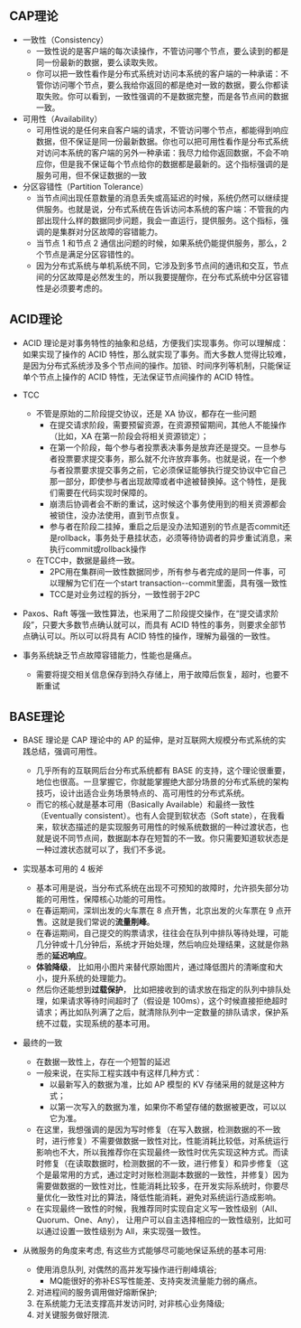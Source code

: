 ## CAP理论

- 一致性（Consistency）
  - 一致性说的是客户端的每次读操作，不管访问哪个节点，要么读到的都是同一份最新的数据，要么读取失败。
  - 你可以把一致性看作是分布式系统对访问本系统的客户端的一种承诺：不管你访问哪个节点，要么我给你返回的都是绝对一致的数据，要么你都读取失败。你可以看到，一致性强调的不是数据完整，而是各节点间的数据一致。
- 可用性（Availability）
  - 可用性说的是任何来自客户端的请求，不管访问哪个节点，都能得到响应数据，但不保证是同一份最新数据。你也可以把可用性看作是分布式系统对访问本系统的客户端的另外一种承诺：我尽力给你返回数据，不会不响应你，但是我不保证每个节点给你的数据都是最新的。这个指标强调的是服务可用，但不保证数据的一致
- 分区容错性（Partition Tolerance）
  - 当节点间出现任意数量的消息丢失或高延迟的时候，系统仍然可以继续提供服务。也就是说，分布式系统在告诉访问本系统的客户端：不管我的内部出现什么样的数据同步问题，我会一直运行，提供服务。这个指标，强调的是集群对分区故障的容错能力。
  - 当节点 1 和节点 2 通信出问题的时候，如果系统仍能提供服务，那么，2个节点是满足分区容错性的。
  - 因为分布式系统与单机系统不同，它涉及到多节点间的通讯和交互，节点间的分区故障是必然发生的，所以我要提醒你，在分布式系统中分区容错性是必须要考虑的。







## ACID理论

- ACID 理论是对事务特性的抽象和总结，方便我们实现事务。你可以理解成：如果实现了操作的 ACID 特性，那么就实现了事务。而大多数人觉得比较难，是因为分布式系统涉及多个节点间的操作。加锁、时间序列等机制，只能保证单个节点上操作的 ACID 特性，无法保证节点间操作的 ACID 特性。
- TCC
  - 不管是原始的二阶段提交协议，还是 XA 协议，都存在一些问题
    - 在提交请求阶段，需要预留资源，在资源预留期间，其他人不能操作（比如，XA 在第一阶段会将相关资源锁定）；
    - 在第一个阶段，每个参与者投票表决事务是放弃还是提交。一旦参与者投票要求提交事务，那么就不允许放弃事务。也就是说，在一个参与者投票要求提交事务之前，它必须保证能够执行提交协议中它自己那一部分，即使参与者出现故障或者中途被替换掉。这个特性，是我们需要在代码实现时保障的。
    - 崩溃后协调者会不断的重试，这时候这个事务使用到的相关资源都会被锁住，没办法使用，直到节点恢复。
    - 参与者在阶段二挂掉，重启之后是没办法知道别的节点是否commit还是rollback，事务处于悬挂状态，必须等待协调者的异步重试消息，来执行commit或rollback操作
  - 在TCC中，数据是最终一致。
    - 2PC用在集群间一致性数据同步，所有参与者完成的是同一件事，可以理解为它们在一个start transaction--commit里面，具有强一致性
    - TCC是对业务过程的拆分，一致性弱于2PC

- Paxos、Raft 等强一致性算法，也采用了二阶段提交操作，在“提交请求阶段”，只要大多数节点确认就可以，而具有 ACID 特性的事务，则要求全部节点确认可以。所以可以将具有 ACID 特性的操作，理解为最强的一致性。
- 事务系统缺乏节点故障容错能力，性能也是痛点。
  - 需要将提交相关信息保存到持久存储上，用于故障后恢复，超时，也要不断重试







## BASE理论

- BASE 理论是 CAP 理论中的 AP 的延伸，是对互联网大规模分布式系统的实践总结，强调可用性。
  - 几乎所有的互联网后台分布式系统都有 BASE 的支持，这个理论很重要，地位也很高。一旦掌握它，你就能掌握绝大部分场景的分布式系统的架构技巧，设计出适合业务场景特点的、高可用性的分布式系统。
  - 而它的核心就是基本可用（Basically Available）和最终一致性（Eventually consistent）。也有人会提到软状态（Soft state），在我看来，软状态描述的是实现服务可用性的时候系统数据的一种过渡状态，也就是说不同节点间，数据副本存在短暂的不一致。你只需要知道软状态是一种过渡状态就可以了，我们不多说。
- 实现基本可用的 4 板斧
  - 基本可用是说，当分布式系统在出现不可预知的故障时，允许损失部分功能的可用性，保障核心功能的可用性。
  - 在春运期间，深圳出发的火车票在 8 点开售，北京出发的火车票在 9 点开售。这就是我们常说的**流量削峰**。
  - 在春运期间，自己提交的购票请求，往往会在队列中排队等待处理，可能几分钟或十几分钟后，系统才开始处理，然后响应处理结果，这就是你熟悉的**延迟响应**。
  - **体验降级**， 比如用小图片来替代原始图片，通过降低图片的清晰度和大小，提升系统的处理能力。
  - 然后你还能想到**过载保护**， 比如把接收到的请求放在指定的队列中排队处理，如果请求等待时间超时了（假设是 100ms），这个时候直接拒绝超时请求；再比如队列满了之后，就清除队列中一定数量的排队请求，保护系统不过载，实现系统的基本可用。

- 最终的一致
  - 在数据一致性上，存在一个短暂的延迟
  - 一般来说，在实际工程实践中有这样几种方式：
    - 以最新写入的数据为准，比如 AP 模型的 KV 存储采用的就是这种方式；
    - 以第一次写入的数据为准，如果你不希望存储的数据被更改，可以以它为准。
  - 在这里，我想强调的是因为写时修复（在写入数据，检测数据的不一致时，进行修复）不需要做数据一致性对比，性能消耗比较低，对系统运行影响也不大，所以我推荐你在实现最终一致性时优先实现这种方式。而读时修复（在读取数据时，检测数据的不一致，进行修复）和异步修复（这个是最常用的方式，通过定时对账检测副本数据的一致性，并修复）因为需要做数据的一致性对比，性能消耗比较多，在开发实际系统时，你要尽量优化一致性对比的算法，降低性能消耗，避免对系统运行造成影响。
  - 在实现最终一致性的时候，我推荐同时实现自定义写一致性级别（All、Quorum、One、Any）， 让用户可以自主选择相应的一致性级别，比如可以通过设置一致性级别为 All，来实现强一致性。
- 从微服务的角度来考虑, 有这些方式能够尽可能地保证系统的基本可用:
  - 使用消息队列, 对偶然的高并发写操作进行削峰填谷;
    - MQ能很好的弥补ES写性能差、支持突发流量能力弱的痛点。
  2. 对进程间的服务调用做好熔断保护;
  3. 在系统能力无法支撑高并发访问时, 对非核心业务降级;
  4. 对关键服务做好限流.